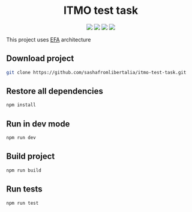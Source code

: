 <div align="center">
<h1>ITMO test task</h1>
<img src="https://img.shields.io/badge/react-%2320232a.svg?style=for-the-badge&logo=react&logoColor=%2361DAFB">
<img src="https://img.shields.io/badge/Next-black?style=for-the-badge&logo=next.js&logoColor=white">
<img src="https://img.shields.io/badge/styled--components-DB7093?style=for-the-badge&logo=styled-components&logoColor=white">
<img src="https://img.shields.io/badge/-jest-%23C21325?style=for-the-badge&logo=jest&logoColor=white">
</div>

This project uses [EFA](https://michalzalecki.com/elegant-frontend-architecture) architecture

## Download project
```bash
git clone https://github.com/sashafromlibertalia/itmo-test-task.git
```

## Restore all dependencies
```bash
npm install
```


## Run in dev mode

```bash
npm run dev
```

## Build project
```bash
npm run build
```


## Run tests
```bash
npm run test
```
